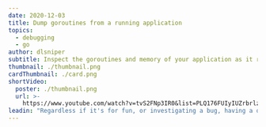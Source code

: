 ```yaml
---
date: 2020-12-03
title: Dump goroutines from a running application
topics:
  - debugging
  - go
author: dlsniper
subtitle: Inspect the goroutines and memory of your application as it runs
thumbnail: ./thumbnail.png
cardThumbnail: ./card.png
shortVideo:
  poster: ./thumbnail.png
  url: >-
    https://www.youtube.com/watch?v=tvS2FNp3IR0&list=PLQ176FUIyIUZrbrlz4AY1V8VzBJKZyVlW&index=48
leadin: "Regardless if it's for fun, or investigating a bug, having a quick look at what the application is doing and its memory is always useful.\n\n**How to use:**\n\nEither attach to the project using the debugger, or launch a debugging session. While the application is running, press the \U0001F4F7 button on the left side of the Debugger Tool Window.\n\n<span class=\"tag is-rounded\">New in 2020.3</span>\n"
---
```



